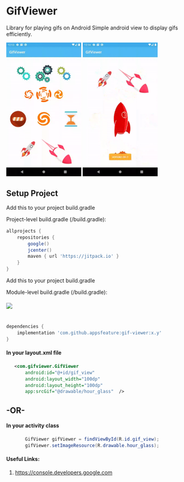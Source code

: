 # GifViewer

Library for playing gifs on Android
Simple android view to display gifs efficiently. 

<p align="left">
  <img src="https://raw.githubusercontent.com/appsfeature/gif-viewer/master/screenshots/sample1.gif" alt="Preview 1" width="200" /> 
  <img src="https://raw.githubusercontent.com/appsfeature/gif-viewer/master/screenshots/sample2.gif" alt="Preview 2" width="200" />  
</p>

## Setup Project

Add this to your project build.gradle

Project-level build.gradle (<project>/build.gradle):

``` gradle 
allprojects {
    repositories {
        google()
        jcenter() 
        maven { url 'https://jitpack.io' } 
    }
}
```

Add this to your project build.gradle

Module-level build.gradle (<module>/build.gradle): 

#### [![](https://jitpack.io/v/appsfeature/gif-viewer.svg)](https://jitpack.io/#appsfeature/gif-viewer)
```gradle  

dependencies {
    implementation 'com.github.appsfeature:gif-viewer:x.y'
} 
```


#### In your layout.xml file
```xml
   <com.gifviewer.GifViewer
       android:id="@+id/gif_view"
       android:layout_width="100dp"
       android:layout_height="100dp"
       app:srcGif="@drawable/hour_glass"  />

```

## -OR-

#### In your activity class
```java
       GifViewer gifViewer = findViewById(R.id.gif_view);
       gifViewer.setImageResource(R.drawable.hour_glass);
```


#### Useful Links:
1. https://console.developers.google.com 
